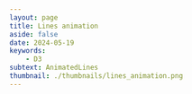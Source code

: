 ```yaml
---
layout: page
title: Lines animation
aside: false
date: 2024-05-19
keywords:
    - D3
subtext: AnimatedLines
thumbnail: ./thumbnails/lines_animation.png
---
```



<script setup>
import linesAnimation from "/components/graphs/linesAnimation.vue";
</script>

<FigureTitle title='D3 line animation'/>
<D3PlotContainer>
<linesAnimation/>
</D3PlotContainer>


